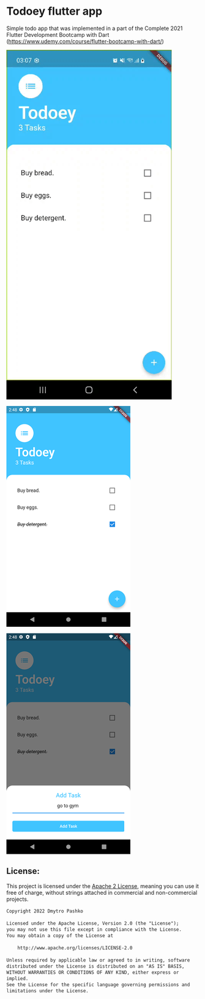 # Todoey flutter app

Simple todo app that was implemented in a part of the Complete 2021 Flutter Development Bootcamp with Dart (https://www.udemy.com/course/flutter-bootcamp-with-dart/)

![](https://raw.githubusercontent.com/Dmytro-Pashko/Todoey-Flutter-App/master/git_description/screen_record.gif)

![](https://raw.githubusercontent.com/Dmytro-Pashko/Todoey-Flutter-App/master/git_description/screenshot_1.png)

![](https://raw.githubusercontent.com/Dmytro-Pashko/Todoey-Flutter-App/master/git_description/Screenshot_2.png)

## License:
This project is licensed under the [Apache 2 License](http://www.apache.org/licenses/LICENSE-2.0.html), meaning you can use it free of charge, without strings attached in commercial and non-commercial projects.

```
Copyright 2022 Dmytro Pashko

Licensed under the Apache License, Version 2.0 (the "License");
you may not use this file except in compliance with the License.
You may obtain a copy of the License at

    http://www.apache.org/licenses/LICENSE-2.0

Unless required by applicable law or agreed to in writing, software
distributed under the License is distributed on an "AS IS" BASIS,
WITHOUT WARRANTIES OR CONDITIONS OF ANY KIND, either express or implied.
See the License for the specific language governing permissions and
limitations under the License.
```
